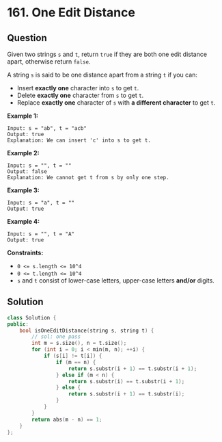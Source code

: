 # 161. One Edit Distance

## Question

Given two strings `s` and `t`, return `true` if they are both one edit distance apart, otherwise return `false`.

A string `s` is said to be one distance apart from a string `t` if you can:

* Insert **exactly one** character into `s` to get `t`.
* Delete **exactly one** character from `s` to get `t`.
* Replace **exactly one** character of `s` with **a different character** to get `t`.

**Example 1:**

```text
Input: s = "ab", t = "acb"
Output: true
Explanation: We can insert 'c' into s to get t.
```

**Example 2:**

```text
Input: s = "", t = ""
Output: false
Explanation: We cannot get t from s by only one step.
```

**Example 3:**

```text
Input: s = "a", t = ""
Output: true
```

**Example 4:**

```text
Input: s = "", t = "A"
Output: true
```

**Constraints:**

* `0 <= s.length <= 10^4`
* `0 <= t.length <= 10^4`
* `s` and `t` consist of lower-case letters, upper-case letters **and/or** digits.

## Solution

```cpp
class Solution {
public:
    bool isOneEditDistance(string s, string t) {
        // sol: one pass
        int m = s.size(), n = t.size();
        for (int i = 0; i < min(m, n); ++i) {
            if (s[i] != t[i]) {
                if (m == n) {
                    return s.substr(i + 1) == t.substr(i + 1);
                } else if (m < n) {
                    return s.substr(i) == t.substr(i + 1);
                } else {
                    return s.substr(i + 1) == t.substr(i);
                }
            }
        }
        return abs(m - n) == 1;
    }
};
```

